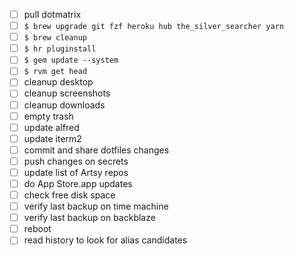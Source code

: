 * [ ] pull dotmatrix
* [ ] `$ brew upgrade git fzf heroku hub the_silver_searcher yarn`
* [ ] `$ brew cleanup`
* [ ] `$ hr pluginstall`
* [ ] `$ gem update --system`
* [ ] `$ rvm get head`
* [ ] cleanup desktop
* [ ] cleanup screenshots
* [ ] cleanup downloads
* [ ] empty trash
* [ ] update alfred
* [ ] update iterm2
* [ ] commit and share dotfiles changes
* [ ] push changes on secrets
* [ ] update list of Artsy repos
* [ ] do App Store.app updates
* [ ] check free disk space
* [ ] verify last backup on time machine
* [ ] verify last backup on backblaze
* [ ] reboot
* [ ] read history to look for alias candidates
